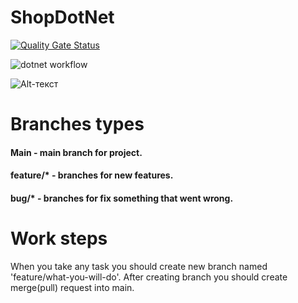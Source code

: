# ShopDotNet
[![Quality Gate Status](https://sonarcloud.io/api/project_badges/measure?project=thero23_ShopDotNet&metric=alert_status)](https://sonarcloud.io/summary/new_code?id=thero23_ShopDotNet)

![dotnet workflow](https://github.com/thero23/ShopDotNet/actions/workflows/build.yml/badge.svg)

![Alt-текст](https://bitworks.software/assets/img/2018-12-11/Feature.png "Gitflow")

# Branches types

#### Main - main branch for project.
#### feature/* - branches for new features.
#### bug/* - branches for fix something that went wrong.

# Work steps

When you take any task you should create new branch named 'feature/what-you-will-do'.
After creating branch you should create merge(pull) request into main.


